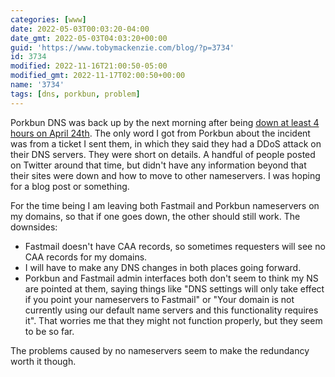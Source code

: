 ```yaml
---
categories: [www]
date: 2022-05-03T00:03:20-04:00
date_gmt: 2022-05-03T04:03:20+00:00
guid: 'https://www.tobymackenzie.com/blog/?p=3734'
id: 3734
modified: 2022-11-16T21:00:50-05:00
modified_gmt: 2022-11-17T02:00:50+00:00
name: '3734'
tags: [dns, porkbun, problem]
---
```


Porkbun DNS was back up by the next morning after being [down at least 4 hours on April 24th](/content/blog/2022/04/25/3728.md).  The only word I got from Porkbun about the incident was from a ticket I sent them, in which they said they had a DDoS attack on their DNS servers.<!--more-->  They were short on details.  A handful of people posted on Twitter around that time, but didn't have any information beyond that their sites were down and how to move to other nameservers.  I was hoping for a blog post or something.

For the time being I am leaving both Fastmail and Porkbun nameservers on my domains, so that if one goes down, the other should still work.  The downsides:

- Fastmail doesn't have CAA records, so sometimes requesters will see no CAA records for my domains.
- I will have to make any DNS changes in both places going forward.
- Porkbun and Fastmail admin interfaces both don't seem to think my NS are pointed at them, saying things like "DNS settings will only take effect if you point your nameservers to Fastmail" or "Your domain is not currently using our default name servers and this functionality requires it".  That worries me that they might not function properly, but they seem to be so far.

The problems caused by no nameservers seem to make the redundancy worth it though.
